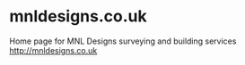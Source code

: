 mnldesigns.co.uk
===============

Home page for MNL Designs surveying and building services http://mnldesigns.co.uk


